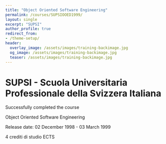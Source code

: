 ```yaml
---
title: "Object Oriented Software Engineering"
permalink: /courses/SUPSIOOED1999/
layout: single
excerpt: "SUPSI"
author_profile: true
redirect_from:
- /theme-setup/
header:
  overlay_image: /assets/images/training-backimage.jpg
  og_image: /assets/images/training-backimage.jpg
  teaser: /assets/images/training-backimage.jpg
---
```

# SUPSI - Scuola Universitaria Professionale della Svizzera Italiana

Successfully completed the course

Object Oriented Software Engineering

Release date:  02 December 1998 - 03 March 1999

4 crediti di studio ECTS
